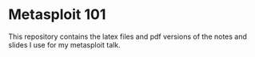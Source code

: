 # Metasploit 101

This repository contains the latex files and pdf versions of the notes and slides I use for my metasploit talk.